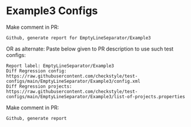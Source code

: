 # Example3 Configs
Make comment in PR:
```
Github, generate report for EmptyLineSeparator/Example3
```
OR as alternate:
Paste below given to PR description to use such test configs:
```
Report label: EmptyLineSeparator/Example3
Diff Regression config: https://raw.githubusercontent.com/checkstyle/test-configs/main/EmptyLineSeparator/Example3/config.xml
Diff Regression projects: https://raw.githubusercontent.com/checkstyle/test-configs/main/EmptyLineSeparator/Example3/list-of-projects.properties
```
Make comment in PR:
```
Github, generate report
```
